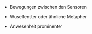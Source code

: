 - Bewegungen zwischen den Sensoren 

- Wuselfenster oder ähnliche Metapher
- Anwesenheit prominenter
